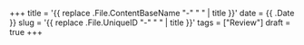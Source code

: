 +++
title = '{{ replace .File.ContentBaseName "-" " " | title }}'
date = {{ .Date }}
slug = '{{ replace .File.UniqueID "-" " " | title }}'
tags = ["Review"]
draft = true
+++
